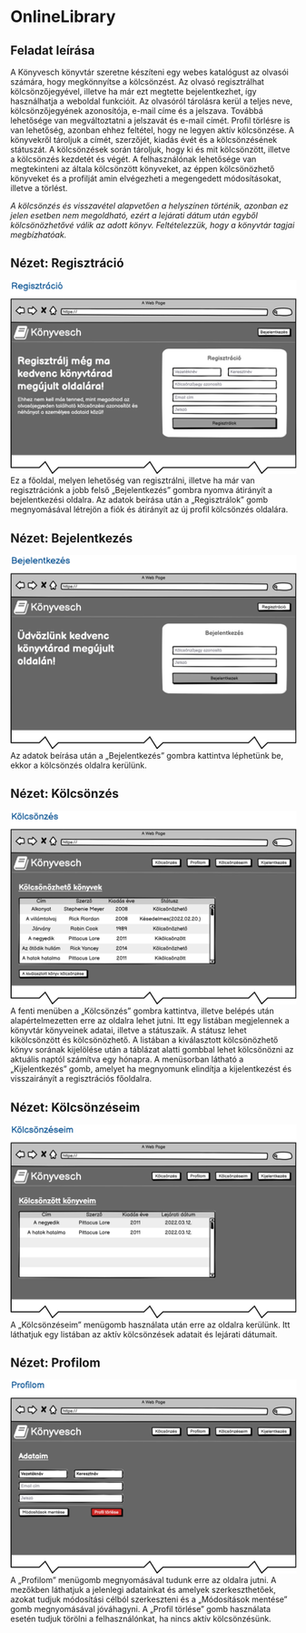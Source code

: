 # OnlineLibrary

## Feladat leírása

A Könyvesch könyvtár szeretne készíteni egy webes katalógust az olvasói számára, hogy megkönnyítse a kölcsönzést. Az olvasó regisztrálhat kölcsönzőjegyével, illetve ha már ezt megtette bejelentkezhet, így használhatja a weboldal funkcióit.
Az olvasóról tárolásra kerül a teljes neve, kölcsönzőjegyének azonosítója, e-mail címe és a jelszava. Továbbá lehetősége van megváltoztatni a jelszavát és e-mail címét. Profil törlésre is van lehetőség, azonban ehhez feltétel, hogy ne legyen aktív kölcsönzése.
A könyvekről tároljuk a címét, szerzőjét, kiadás évét és a kölcsönzésének státuszát.
A kölcsönzések során tároljuk, hogy ki és mit kölcsönzött, illetve a kölcsönzés kezdetét és végét.
A felhasználónak lehetősége van megtekinteni az általa kölcsönzött könyveket, az éppen kölcsönözhető könyveket és a profilját amin elvégezheti a megengedett módosításokat, illetve a törlést.

<i>A kölcsönzés és visszavétel alapvetően a helyszínen történik, azonban ez jelen esetben nem megoldható, ezért a lejárati dátum után egyből kölcsönözhetővé válik az adott könyv. Feltételezzük, hogy a könyvtár tagjai megbízhatóak.</i>

## Nézet: Regisztráció

![](pictures/fooldal.png)
Ez a főoldal, melyen lehetőség van regisztrálni, illetve ha már van regisztrációnk a jobb felső „Bejelentkezés” gombra nyomva átirányít a bejelentkezési oldalra. Az adatok beírása után a „Regisztrálok” gomb megnyomásával létrejön a fiók és átirányít az új profil kölcsönzés oldalára.

## Nézet: Bejelentkezés

![](pictures/bejelentkezes.png)
Az adatok beírása után a „Bejelentkezés” gombra kattintva léphetünk be, ekkor a kölcsönzés oldalra kerülünk.

## Nézet: Kölcsönzés

![](pictures/kolcsonzes.png)
A fenti menüben a „Kölcsönzés” gombra kattintva, illetve belépés után alapértelmezetten erre az oldalra lehet jutni. Itt egy listában megjelennek a könyvtár könyveinek adatai, illetve a státuszaik. A státusz lehet kikölcsönzött és kölcsönözhető. A listában a kiválasztott kölcsönözhető könyv sorának kijelölése után a táblázat alatti gombbal lehet kölcsönözni az aktuális naptól számítva egy hónapra.
A menüsorban látható a „Kijelentkezés” gomb, amelyet ha megnyomunk elindítja a kijelentkezést és visszairányít a regisztrációs főoldalra.

## Nézet: Kölcsönzéseim

![](pictures/kolcsonzeseim.png)
A „Kölcsönzéseim” menügomb használata után erre az oldalra kerülünk. Itt láthatjuk egy listában az aktív kölcsönzések adatait és lejárati dátumait.

## Nézet: Profilom

![](pictures/profilom.png)
A „Profilom” menügomb megnyomásával tudunk erre az oldalra jutni. A mezőkben láthatjuk a jelenlegi adatainkat és amelyek szerkeszthetőek, azokat tudjuk módosítási célból szerkeszteni és a „Módosítások mentése” gomb megnyomásával jóváhagyni. A „Profil törlése” gomb használata esetén tudjuk törölni a felhasználónkat, ha nincs aktív kölcsönzésünk.
